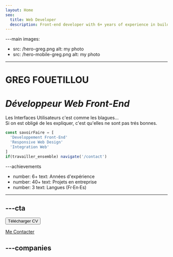 ```yaml
---
layout: Home
seo:
  title: Web Developer
  description: Front-end developer with 6+ years of experience in building responsive websites and web applications.
---
```




---main
images:
  - src: /hero-greg.png
    alt: my photo
  - src: /hero-mobile-greg.png
    alt: my photo
---

# <Typewriter>GREG FOUETILLOU</Typewriter>

# *Développeur Web Front-End* 

Les Interfaces Utilisateurs c'est comme les blagues...  
Si on est obligé de les expliquer, c'est qu'elles ne sont pas trés bonnes.

```js {2-4} showLineNumbers
const savoirFaire = [
  'Developpement Front-End'
  'Responsive Web Design'
  'Integration Web'
]
if(travailler_ensemble) navigate('/contact')
```

---achievements
- number: 6+
  text: Années d'expérience
- number: 40+
  text: Projets en entreprise
- number: 3
  text: Langues (Fr·En·Es) 
---






---cta
---
<Button href="http://gregblj.cluster029.hosting.ovh.net/docs/Greg-Fouetillou-CV_2023.pdf" download size="sm">
  Télécharger CV
</Button>


[Me Contacter](/contact)



---companies
---
